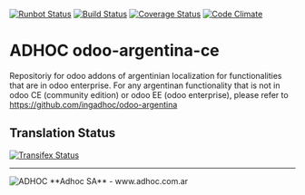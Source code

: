 [![Runbot Status](http://runbot.adhoc.com.ar/runbot/badge/flat/6/13.0.svg)](http://runbot.adhoc.com.ar/runbot/repo/github-com-ingadhoc-odoo-argentina-6)
[![Build Status](https://travis-ci.org/ingadhoc/odoo-argentina.svg?branch=13.0)](https://travis-ci.org/ingadhoc/odoo-argentina)
[![Coverage Status](https://coveralls.io/repos/ingadhoc/odoo-argentina/badge.png?branch=13.0)](https://coveralls.io/r/ingadhoc/odoo-argentina?branch=13.0)
[![Code Climate](https://codeclimate.com/github/ingadhoc/odoo-argentina/badges/gpa.svg)](https://codeclimate.com/github/ingadhoc/odoo-argentina)

# ADHOC odoo-argentina-ce

Repositoriy for odoo addons of argentinian localization for functionalities that are in odoo enterprise.
For any argentinan functionality that is not in odoo CE (community edition) or odoo EE (odoo enterprise), please refer to https://github.com/ingadhoc/odoo-argentina

[//]: # (addons)
[//]: # (end addons)

Translation Status
------------------
[![Transifex Status](https://www.transifex.com/projects/p/ingadhoc-odoo-argentina-13-0/chart/image_png)](https://www.transifex.com/projects/p/ingadhoc-odoo-argentina-13-0)

----

<img alt="ADHOC" src="http://fotos.subefotos.com/83fed853c1e15a8023b86b2b22d6145bo.png" />
**Adhoc SA** - www.adhoc.com.ar
